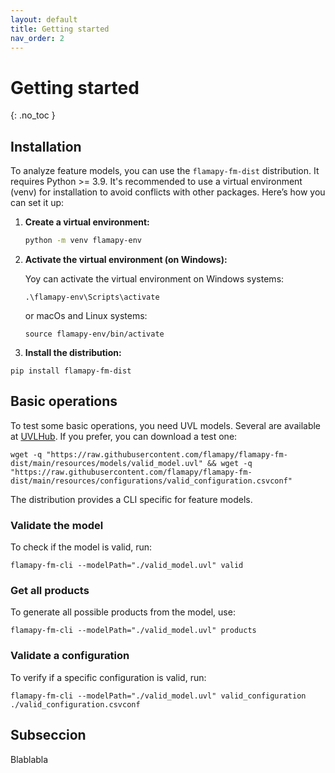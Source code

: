 ```yaml
---
layout: default
title: Getting started
nav_order: 2
---
```


# Getting started
{: .no_toc }


## Installation

To analyze feature models, you can use the `flamapy-fm-dist` distribution. It requires Python >= 3.9. It's recommended to use a virtual environment (venv) for installation to avoid conflicts with other packages. Here’s how you can set it up:

1. **Create a virtual environment:**

   ```bash
   python -m venv flamapy-env
   ```

2. **Activate the virtual environment (on Windows):**

    Yoy can activate the virtual environment on Windows systems:

    ```
    .\flamapy-env\Scripts\activate
    ```

    or macOs and Linux systems:

    ```
    source flamapy-env/bin/activate
    ```

3. **Install the distribution:**

```
pip install flamapy-fm-dist
```

## Basic operations

To test some basic operations, you need UVL models. Several are available at [UVLHub](https://www.uvlhub.io). If you prefer, you can download a test one:

```
wget -q "https://raw.githubusercontent.com/flamapy/flamapy-fm-dist/main/resources/models/valid_model.uvl" && wget -q "https://raw.githubusercontent.com/flamapy/flamapy-fm-dist/main/resources/configurations/valid_configuration.csvconf"
```

The distribution provides a CLI specific for feature models.

### Validate the model

To check if the model is valid, run:

```
flamapy-fm-cli --modelPath="./valid_model.uvl" valid
```

### Get all products

To generate all possible products from the model, use:

```
flamapy-fm-cli --modelPath="./valid_model.uvl" products
```

### Validate a configuration

To verify if a specific configuration is valid, run:


```
flamapy-fm-cli --modelPath="./valid_model.uvl" valid_configuration ./valid_configuration.csvconf
```


## Subseccion

Blablabla
